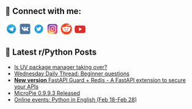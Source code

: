 ## 🔎 Connect with me:
[<img src="https://github.com/bullbesh/bullbesh/blob/main/images/Telegram.png" width="32" height="32" />](https://t.me/bullbesh)
[<img src="https://github.com/bullbesh/bullbesh/blob/main/images/VK.png" width="32" height="32" />](https://vk.com/bullbesh)
[<img src="https://github.com/bullbesh/bullbesh/blob/main/images/Twitter.png" width="32" height="32" />](https://twitter.com/bullbesh1)
[<img src="https://github.com/bullbesh/bullbesh/blob/main/images/Instagram.png" width="32" height="32" />](https://www.instagram.com/bullbesh)
[<img src="https://github.com/bullbesh/bullbesh/blob/main/images/Reddit.png" width="32" height="32" />](https://www.reddit.com/user/bullbesh)
[<img src="https://github.com/bullbesh/bullbesh/blob/main/images/YouTube.png" width="32" height="32" />](https://www.youtube.com/channel/UCtfjRs6uzgq5mfm8S06WTcg)

## 📕 Latest r/Python Posts
<!-- BLOG-POST-LIST:START -->
- [Is UV package manager taking over?](https://www.reddit.com/r/Python/comments/1isv37n/is_uv_package_manager_taking_over/)
- [Wednesday Daily Thread: Beginner questions](https://www.reddit.com/r/Python/comments/1isrcry/wednesday_daily_thread_beginner_questions/)
- [**New version** FastAPI Guard + Redis - A FastAPI extension to secure your APIs](https://www.reddit.com/r/Python/comments/1isqf8y/new_version_fastapi_guard_redis_a_fastapi/)
- [MicroPie 0.9.9.3 Released](https://www.reddit.com/r/Python/comments/1iso1bl/micropie_0993_released/)
- [Online events: Python in English &lpar;Feb 18-Feb 28&rpar;](https://www.reddit.com/r/Python/comments/1isjyfw/online_events_python_in_english_feb_18feb_28/)
<!-- BLOG-POST-LIST:END -->
